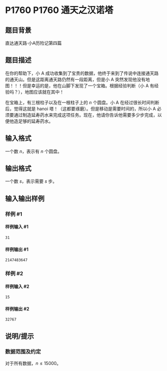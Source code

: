 # P1760 P1760 通天之汉诺塔

## 题目背景

直达通天路·小A历险记第四篇


## 题目描述

在你的帮助下，小 A 成功收集到了宝贵的数据，他终于来到了传说中连接通天路的通天山。但是这距离通天路仍然有一段距离，但是小 A 突然发现他没有地图！！！但是幸运的是，他在山脚下发现了一个宝箱。根据经验判断（小 A 有经验吗？），地图应该就在其中！

在宝箱上，有三根柱子以及在一根柱子上的 $n$ 个圆盘。小 A 在经过很长时间判断后，觉得这就是 hanoi 塔！（这都要琢磨）。但是移动是需要时间的，所以小 A 必须要通过制造延寿药水来完成这项任务。现在，他请你告诉他需要多少步完成，以便他造足够的延寿药水。

## 输入格式

一个数 $n$，表示有 $n$ 个圆盘。

## 输出格式

一个数 $s$，表示需要 $s$ 步。

## 输入输出样例

### 样例 #1

#### 样例输入 #1

```
31
```

#### 样例输出 #1

```
2147483647
```

### 样例 #2

#### 样例输入 #2

```
15
```

#### 样例输出 #2

```
32767
```

## 说明/提示

### 数据范围及约定

对于所有数据，$n \le 15000$。
